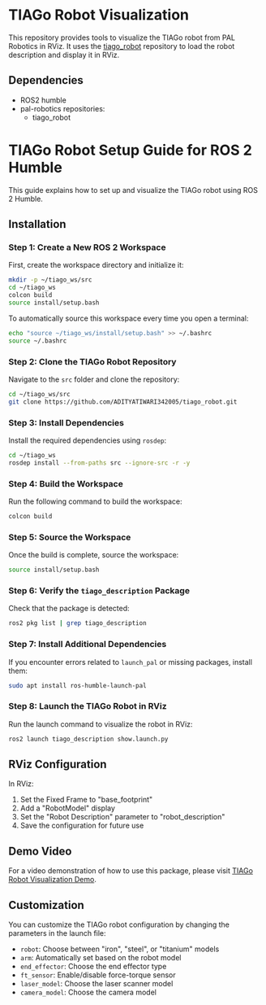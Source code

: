 # TIAGo Robot Visualization

This repository provides tools to visualize the TIAGo robot from PAL Robotics in RViz. It uses the [tiago_robot](https://github.com/pal-robotics/tiago_robot) repository to load the robot description and display it in RViz.

## Dependencies

- ROS2 humble
- pal-robotics repositories:
  - tiago_robot

# TIAGo Robot Setup Guide for ROS 2 Humble

This guide explains how to set up and visualize the TIAGo robot using ROS 2 Humble.

## Installation

### Step 1: Create a New ROS 2 Workspace
First, create the workspace directory and initialize it:

```bash
mkdir -p ~/tiago_ws/src
cd ~/tiago_ws
colcon build
source install/setup.bash
```

To automatically source this workspace every time you open a terminal:

```bash
echo "source ~/tiago_ws/install/setup.bash" >> ~/.bashrc
source ~/.bashrc
```

### Step 2: Clone the TIAGo Robot Repository
Navigate to the `src` folder and clone the repository:

```bash
cd ~/tiago_ws/src
git clone https://github.com/ADITYATIWARI342005/tiago_robot.git
```

### Step 3: Install Dependencies
Install the required dependencies using `rosdep`:

```bash
cd ~/tiago_ws
rosdep install --from-paths src --ignore-src -r -y
```

### Step 4: Build the Workspace
Run the following command to build the workspace:

```bash
colcon build
```

### Step 5: Source the Workspace
Once the build is complete, source the workspace:

```bash
source install/setup.bash
```

### Step 6: Verify the `tiago_description` Package
Check that the package is detected:

```bash
ros2 pkg list | grep tiago_description
```

### Step 7: Install Additional Dependencies
If you encounter errors related to `launch_pal` or missing packages, install them:

```bash
sudo apt install ros-humble-launch-pal
```

### Step 8: Launch the TIAGo Robot in RViz
Run the launch command to visualize the robot in RViz:

```bash
ros2 launch tiago_description show.launch.py
```




## RViz Configuration

In RViz:
1. Set the Fixed Frame to "base_footprint"
2. Add a "RobotModel" display
3. Set the "Robot Description" parameter to "robot_description"
4. Save the configuration for future use

## Demo Video

For a video demonstration of how to use this package, please visit [TIAGo Robot Visualization Demo](https://youtu.be/OevigVy6m1Q).

## Customization

You can customize the TIAGo robot configuration by changing the parameters in the launch file:

- `robot`: Choose between "iron", "steel", or "titanium" models
- `arm`: Automatically set based on the robot model
- `end_effector`: Choose the end effector type
- `ft_sensor`: Enable/disable force-torque sensor
- `laser_model`: Choose the laser scanner model
- `camera_model`: Choose the camera model


